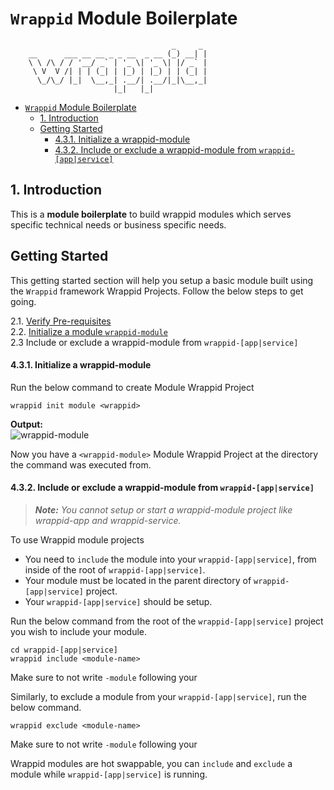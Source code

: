 # `Wrappid` Module Boilerplate
```
                                    _     _
    __      ___ __ __ _ _ __  _ __ (_) __| |
    \ \ /\ / / '__/ _` | '_ \| '_ \| |/ _` |
     \ V  V /| | | (_| | |_) | |_) | | (_| |
      \_/\_/ |_|  \__,_| .__/| .__/|_|\__,_|
                       |_|   |_|

```

- [`Wrappid` Module Boilerplate](#wrappid-module-boilerplate)
  - [1. Introduction](#1-introduction)
  - [Getting Started](#getting-started)
      - [4.3.1. Initialize a wrappid-module](#431-initialize-a-wrappid-module)
      - [4.3.2. Include or exclude a wrappid-module from `wrappid-[app|service]`](#432-include-or-exclude-a-wrappid-module-from-wrappid-appservice)

## 1. Introduction   

This is a **module boilerplate** to build wrappid modules which serves specific technical needs or business specific needs.

## Getting Started
This getting started section will help you setup a basic module built using the `Wrappid` framework Wrappid Projects. Follow the below steps to get going.   

2.1. [Verify Pre-requisites]()   
2.2. [Initialize a module `wrappid-module`]()   
2.3 Include or exclude a wrappid-module from `wrappid-[app|service]`

#### 4.3.1. Initialize a wrappid-module
Run the below command to create Module Wrappid Project

```terminal
wrappid init module <wrappid>
```

**Output:**  
![wrappid-module](https://github.com/wrappid/.github/assets/61864488/fc0f4866-43d5-4e3a-92a6-7b3e0aa768ab)


Now you have a `<wrappid-module>` Module Wrappid Project at the directory the command was executed from.

#### 4.3.2. Include or exclude a wrappid-module from `wrappid-[app|service]`

> **_Note:_** _You cannot setup or start a wrappid-module project like wrappid-app and wrappid-service._   

To use Wrappid module projects

- You need to `include` the module into your `wrappid-[app|service]`, from inside of the root of `wrappid-[app|service]`.
- Your module must be located in the parent directory of  `wrappid-[app|service]` project.
- Your `wrappid-[app|service]` should be setup.

Run the below command from the root of the `wrappid-[app|service]` project you wish to include your module.
```terminal
cd wrappid-[app|service]
wrappid include <module-name>
```

Make sure to not write `-module` following your <module-name>

Similarly, to exclude a module from your `wrappid-[app|service]`, run the below command.
```terminal
wrappid exclude <module-name>
```

Make sure to not write `-module` following your <module-name>

Wrappid modules are hot swappable, you can `include` and `exclude` a module while `wrappid-[app|service]` is running.

